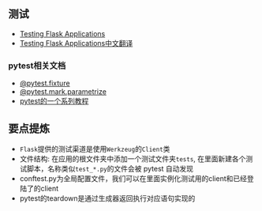 ## 测试
- [Testing Flask Applications](https://flask.palletsprojects.com/en/1.1.x/testing/)  
- [Testing Flask Applications中文翻译](https://dormousehole.readthedocs.io/en/latest/testing.html)

### pytest相关文档
- [@pytest.fixture](https://docs.pytest.org/en/latest/fixture.html#fixtures)
- [@pytest.mark.parametrize](https://docs.pytest.org/en/latest/parametrize.html#pytest-mark-parametrize)
- [pytest的一个系列教程](https://www.cnblogs.com/poloyy/tag/Pytest/)


## 要点提炼
- `Flask`提供的测试渠道是使用`Werkzeug`的`Client`类
- 文件结构: 在应用的根文件夹中添加一个测试文件夹`tests`, 在里面新建各个测试脚本，名称类似`test_*.py`的文件会被 pytest 自动发现
- conftest.py为全局配置文件，我们可以在里面实例化测试用的client和已经登陆了的client
- pytest的teardown是通过生成器返回执行对应语句实现的